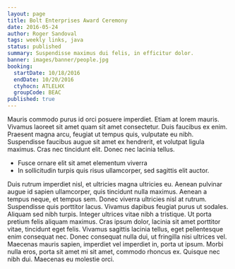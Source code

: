 ```yaml
---
layout: page
title: Bolt Enterprises Award Ceremony
date: 2016-05-24
author: Roger Sandoval
tags: weekly links, java
status: published
summary: Suspendisse maximus dui felis, in efficitur dolor.
banner: images/banner/people.jpg
booking:
  startDate: 10/18/2016
  endDate: 10/20/2016
  ctyhocn: ATLELHX
  groupCode: BEAC
published: true
---
```

Mauris commodo purus id orci posuere imperdiet. Etiam at lorem mauris. Vivamus laoreet sit amet quam sit amet consectetur. Duis faucibus ex enim. Praesent magna arcu, feugiat ut tempus quis, vulputate eu nibh. Suspendisse faucibus augue sit amet ex hendrerit, et volutpat ligula maximus. Cras nec tincidunt elit. Donec nec lacinia tellus.

* Fusce ornare elit sit amet elementum viverra
* In sollicitudin turpis quis risus ullamcorper, sed sagittis elit auctor.

Duis rutrum imperdiet nisl, et ultricies magna ultricies eu. Aenean pulvinar augue id sapien ullamcorper, quis tincidunt nulla maximus. Aenean a tempus neque, et tempus sem. Donec viverra ultricies nisl at rutrum. Suspendisse quis porttitor lacus. Vivamus dapibus feugiat purus ut sodales. Aliquam sed nibh turpis. Integer ultrices vitae nibh a tristique. Ut porta pretium felis aliquam maximus. Cras ipsum dolor, lacinia sit amet porttitor vitae, tincidunt eget felis. Vivamus sagittis lacinia tellus, eget pellentesque enim consequat nec. Donec consequat nulla dui, ut fringilla nisi ultrices vel. Maecenas mauris sapien, imperdiet vel imperdiet in, porta ut ipsum. Morbi nulla eros, porta sit amet mi sit amet, commodo rhoncus ex. Quisque nec nibh dui. Maecenas eu molestie orci.
